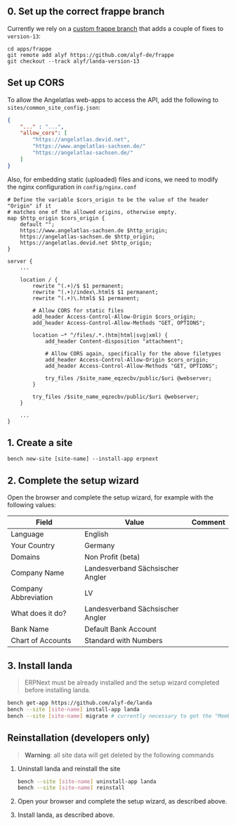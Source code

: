 ## 0. Set up the correct frappe branch

Currently we rely on a [custom frappe branch](https://github.com/alyf-de/frappe/tree/landa-version-13) that adds a couple of fixes to `version-13`:

```
cd apps/frappe
git remote add alyf https://github.com/alyf-de/frappe
git checkout --track alyf/landa-version-13
```

## Set up CORS

To allow the Angelatlas web-apps to access the API, add the following to `sites/common_site_config.json`:

```json
{
    "..." : "...",
    "allow_cors": [
        "https://angelatlas.devid.net",
        "https://www.angelatlas-sachsen.de/"
        "https://angelatlas-sachsen.de/"
    ]
}
```

Also, for embedding static (uploaded) files and icons, we need to modify the nginx configuration in `config/nginx.conf`

```
# Define the variable $cors_origin to be the value of the header "Origin" if it
# matches one of the allowed origins, otherwise empty.
map $http_origin $cors_origin {
    default "";
    https://www.angelatlas-sachsen.de $http_origin;
    https://angelatlas-sachsen.de $http_origin;
    https://angelatlas.devid.net $http_origin;
}

server {
    ...

    location / {
        rewrite ^(.+)/$ $1 permanent;
        rewrite ^(.+)/index\.html$ $1 permanent;
        rewrite ^(.+)\.html$ $1 permanent;

        # Allow CORS for static files
        add_header Access-Control-Allow-Origin $cors_origin;
        add_header Access-Control-Allow-Methods "GET, OPTIONS";

        location ~* ^/files/.*.(htm|html|svg|xml) {
            add_header Content-disposition "attachment";

            # Allow CORS again, specifically for the above filetypes
            add_header Access-Control-Allow-Origin $cors_origin;
            add_header Access-Control-Allow-Methods "GET, OPTIONS";

            try_files /$site_name_eqzecbv/public/$uri @webserver;
        }

        try_files /$site_name_eqzecbv/public/$uri @webserver;
    }

    ...
}
```

## 1. Create a site

```
bench new-site [site-name] --install-app erpnext
```

## 2. Complete the setup wizard

Open the browser and complete the setup wizard, for example with the following values:

| Field                | Value                            | Comment |
|----------------------|----------------------------------|---------|
| Language             | English                          |         |
| Your Country         | Germany                          |         |
| Domains              | Non Profit (beta)                |         |
| Company Name         | Landesverband Sächsischer Angler |         |
| Company Abbreviation | LV                               |         |
| What does it do?     | Landesverband Sächsischer Angler |         |
| Bank Name            | Default Bank Account             |         |
| Chart of Accounts    | Standard with Numbers            |         |


## 3. Install landa

> ERPNext must be already installed and the setup wizard completed before installing landa.

```bash
bench get-app https://github.com/alyf-de/landa
bench --site [site-name] install-app landa
bench --site [site-name] migrate # currently necessary to get the "Member Count" chart
```

## Reinstallation (developers only)

> **Warning**: all site data will get deleted by the following commands

1. Uninstall landa and reinstall the site

    ```bash
    bench --site [site-name] uninstall-app landa
    bench --site [site-name] reinstall
    ```

2. Open your browser and complete the setup wizard, as described above.
3. Install landa, as described above.
